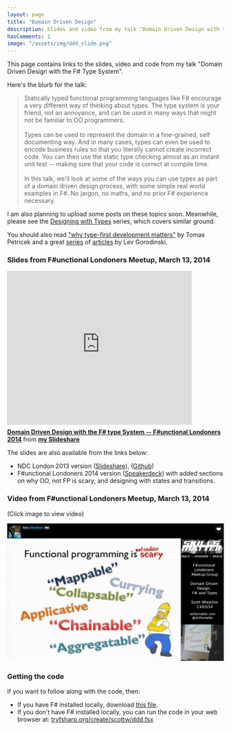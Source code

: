 ```yaml
---
layout: page
title: "Domain Driven Design"
description: Slides and video from my talk "Domain Driven Design with the F# Type System" 
hasComments: 1
image: "/assets/img/ddd_slide.png"
---
```


This page contains links to the slides, video and code from my talk "Domain Driven Design with the F# Type System". 

Here's the blurb for the talk:

> Statically typed functional programming languages like F# encourage a very different way of thinking about types.
> The type system is your friend, not an annoyance, and can be used in many ways that might not be familiar to OO programmers. 
> <br><br>
> Types can be used to represent the domain in a fine-grained, self documenting way. And in many cases,
> types can even be used to encode business rules so that you literally cannot create incorrect code.
> You can then use the static type checking almost as an instant unit test -- making sure that your code is correct at compile time. 
> <br><br>
> In this talk, we'll look at some of the ways you can use types as part of a domain driven design process,
> with some simple real world examples in F#. No jargon, no maths, and no prior F# experience necessary. 

I am also planning to upload some posts on these topics soon. Meanwhile, please see the [Designing with Types](/series/designing-with-types.html) series, which covers similar ground.

You should also read ["why type-first development matters"](http://tomasp.net/blog/type-first-development.aspx/) by Tomas Petricek
and a great [series](http://gorodinski.com/blog/2013/02/17/domain-driven-design-with-fsharp-and-eventstore/) of [articles](http://gorodinski.com/blog/2013/04/23/domain-driven-design-with-fsharp-validation/) by Lev Gorodinski.

###  Slides from F#unctional Londoners Meetup, March 13, 2014
 
 <iframe src="https://www.slideshare.net/slideshow/embed_code/32418451" width="427" height="356" frameborder="0" marginwidth="0" marginheight="0" scrolling="no" style="border:1px solid #CCC; border-width:1px 1px 0; margin-bottom:5px; max-width: 100%;" allowfullscreen> </iframe> <div style="margin-bottom:5px"> <strong> <a href="https://www.slideshare.net/ScottWlaschin/domain-driven-design-with-the-f-type-system-functional-londoners-2014" title="Domain Driven Design with the F# type System -- F#unctional Londoners 2014" target="_blank">Domain Driven Design with the F# type System -- F#unctional Londoners 2014</a> </strong> from <strong><a href="http://www.slideshare.net/ScottWlaschin" target="_blank">my Slideshare</a></strong> </div>
 
The slides are also available from the links below:

* NDC London 2013 version ([Slideshare](http://www.slideshare.net/ScottWlaschin/ddd-with-fsharptypesystemlondonndc2013)), ([Github](https://github.com/swlaschin/NDC_London_2013))
* F#unctional Londoners 2014 version ([Speakerdeck](https://speakerdeck.com/swlaschin/domain-driven-design-with-the-f-number-type-system-f-number-unctional-londoners-2014)) with 
added sections on why OO, not FP is scary, and designing with states and transitions.

 
###  Video from F#unctional Londoners Meetup, March 13, 2014
 
(Click image to view video) 

[![Video from F#unctional Londoners Meetup, March 13, 2014](fsharplondon.jpg)](https://skillsmatter.com/skillscasts/4971-domain-driven-design-with-scott-wlaschin)
 
###  Getting the code

If you want to follow along with the code, then:

* If you have F# installed locally, download [this file](/ddd/ddd.fsx).
* If you don't have F# installed locally, you can run the code in your web browser at: [tryfsharp.org/create/scottw/ddd.fsx](http://www.tryfsharp.org/create/scottw/ddd.fsx)
